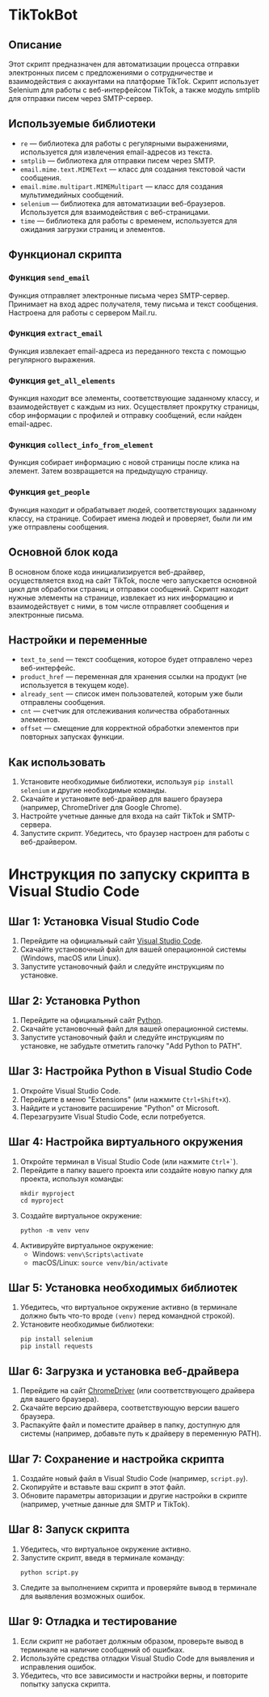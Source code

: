 # TikTokBot

<h2>Описание</h2>
<p>Этот скрипт предназначен для автоматизации процесса отправки электронных писем с предложениями о сотрудничестве и взаимодействия с аккаунтами на платформе TikTok. Скрипт использует Selenium для работы с веб-интерфейсом TikTok, а также модуль smtplib для отправки писем через SMTP-сервер.</p>

<h2>Используемые библиотеки</h2>
<ul>
  <li><code>re</code> — библиотека для работы с регулярными выражениями, используется для извлечения email-адресов из текста.</li>
  <li><code>smtplib</code> — библиотека для отправки писем через SMTP.</li>
  <li><code>email.mime.text.MIMEText</code> — класс для создания текстовой части сообщения.</li>
  <li><code>email.mime.multipart.MIMEMultipart</code> — класс для создания мультимедийных сообщений.</li>
  <li><code>selenium</code> — библиотека для автоматизации веб-браузеров. Используется для взаимодействия с веб-страницами.</li>
  <li><code>time</code> — библиотека для работы с временем, используется для ожидания загрузки страниц и элементов.</li>
</ul>

<h2>Функционал скрипта</h2>

<h3>Функция <code>send_email</code></h3>
<p>Функция отправляет электронные письма через SMTP-сервер. Принимает на вход адрес получателя, тему письма и текст сообщения. Настроена для работы с сервером Mail.ru.</p>

<h3>Функция <code>extract_email</code></h3>
<p>Функция извлекает email-адреса из переданного текста с помощью регулярного выражения.</p>

<h3>Функция <code>get_all_elements</code></h3>
<p>Функция находит все элементы, соответствующие заданному классу, и взаимодействует с каждым из них. Осуществляет прокрутку страницы, сбор информации с профилей и отправку сообщений, если найден email-адрес.</p>

<h3>Функция <code>collect_info_from_element</code></h3>
<p>Функция собирает информацию с новой страницы после клика на элемент. Затем возвращается на предыдущую страницу.</p>

<h3>Функция <code>get_people</code></h3>
<p>Функция находит и обрабатывает людей, соответствующих заданному классу, на странице. Собирает имена людей и проверяет, были ли им уже отправлены сообщения.</p>

<h2>Основной блок кода</h2>
<p>В основном блоке кода инициализируется веб-драйвер, осуществляется вход на сайт TikTok, после чего запускается основной цикл для обработки страниц и отправки сообщений. Скрипт находит нужные элементы на странице, извлекает из них информацию и взаимодействует с ними, в том числе отправляет сообщения и электронные письма.</p>

<h2>Настройки и переменные</h2>
<ul>
  <li><code>text_to_send</code> — текст сообщения, которое будет отправлено через веб-интерфейс.</li>
  <li><code>product_href</code> — переменная для хранения ссылки на продукт (не используется в текущем коде).</li>
  <li><code>already_sent</code> — список имен пользователей, которым уже были отправлены сообщения.</li>
  <li><code>cnt</code> — счетчик для отслеживания количества обработанных элементов.</li>
  <li><code>offset</code> — смещение для корректной обработки элементов при повторных запусках функции.</li>
</ul>

<h2>Как использовать</h2>
<ol>
  <li>Установите необходимые библиотеки, используя <code>pip install selenium</code> и другие необходимые команды.</li>
  <li>Скачайте и установите веб-драйвер для вашего браузера (например, ChromeDriver для Google Chrome).</li>
  <li>Настройте учетные данные для входа на сайт TikTok и SMTP-сервера.</li>
  <li>Запустите скрипт. Убедитесь, что браузер настроен для работы с веб-драйвером.</li>
</ol>
<h1>Инструкция по запуску скрипта в Visual Studio Code</h1>

<h2>Шаг 1: Установка Visual Studio Code</h2>
<ol>
    <li>Перейдите на официальный сайт <a href="https://code.visualstudio.com/">Visual Studio Code</a>.</li>
    <li>Скачайте установочный файл для вашей операционной системы (Windows, macOS или Linux).</li>
    <li>Запустите установочный файл и следуйте инструкциям по установке.</li>
</ol>

<h2>Шаг 2: Установка Python</h2>
<ol>
    <li>Перейдите на официальный сайт <a href="https://www.python.org/">Python</a>.</li>
    <li>Скачайте установочный файл для вашей операционной системы.</li>
    <li>Запустите установочный файл и следуйте инструкциям по установке, не забудьте отметить галочку "Add Python to PATH".</li>
</ol>

<h2>Шаг 3: Настройка Python в Visual Studio Code</h2>
<ol>
    <li>Откройте Visual Studio Code.</li>
    <li>Перейдите в меню "Extensions" (или нажмите <code>Ctrl+Shift+X</code>).</li>
    <li>Найдите и установите расширение "Python" от Microsoft.</li>
    <li>Перезагрузите Visual Studio Code, если потребуется.</li>
</ol>

<h2>Шаг 4: Настройка виртуального окружения</h2>
<ol>
    <li>Откройте терминал в Visual Studio Code (или нажмите <code>Ctrl+`</code>).</li>
    <li>Перейдите в папку вашего проекта или создайте новую папку для проекта, используя команды:
        <pre><code>mkdir myproject
cd myproject</code></pre>
    </li>
    <li>Создайте виртуальное окружение:
        <pre><code>python -m venv venv</code></pre>
    </li>
    <li>Активируйте виртуальное окружение:
        <ul>
            <li>Windows: <code>venv\Scripts\activate</code></li>
            <li>macOS/Linux: <code>source venv/bin/activate</code></li>
        </ul>
    </li>
</ol>

<h2>Шаг 5: Установка необходимых библиотек</h2>
<ol>
    <li>Убедитесь, что виртуальное окружение активно (в терминале должно быть что-то вроде <code>(venv)</code> перед командной строкой).</li>
    <li>Установите необходимые библиотеки:
        <pre><code>pip install selenium
pip install requests</code></pre>
    </li>
</ol>

<h2>Шаг 6: Загрузка и установка веб-драйвера</h2>
<ol>
    <li>Перейдите на сайт <a href="https://sites.google.com/chromium.org/driver/">ChromeDriver</a> (или соответствующего драйвера для вашего браузера).</li>
    <li>Скачайте версию драйвера, соответствующую версии вашего браузера.</li>
    <li>Распакуйте файл и поместите драйвер в папку, доступную для системы (например, добавьте путь к драйверу в переменную PATH).</li>
</ol>

<h2>Шаг 7: Сохранение и настройка скрипта</h2>
<ol>
    <li>Создайте новый файл в Visual Studio Code (например, <code>script.py</code>).</li>
    <li>Скопируйте и вставьте ваш скрипт в этот файл.</li>
    <li>Обновите параметры авторизации и другие настройки в скрипте (например, учетные данные для SMTP и TikTok).</li>
</ol>

<h2>Шаг 8: Запуск скрипта</h2>
<ol>
    <li>Убедитесь, что виртуальное окружение активно.</li>
    <li>Запустите скрипт, введя в терминале команду:
        <pre><code>python script.py</code></pre>
    </li>
    <li>Следите за выполнением скрипта и проверяйте вывод в терминале для выявления возможных ошибок.</li>
</ol>

<h2>Шаг 9: Отладка и тестирование</h2>
<ol>
    <li>Если скрипт не работает должным образом, проверьте вывод в терминале на наличие сообщений об ошибках.</li>
    <li>Используйте средства отладки Visual Studio Code для выявления и исправления ошибок.</li>
    <li>Убедитесь, что все зависимости и настройки верны, и повторите попытку запуска скрипта.</li>
</ol>
